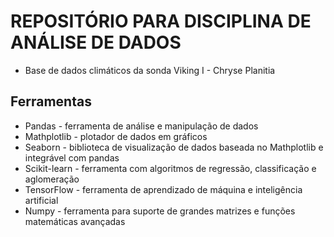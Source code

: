# REPOSITÓRIO PARA DISCIPLINA DE ANÁLISE DE DADOS

<ul>
    <li> Base de dados climáticos da sonda Viking I - Chryse Planitia </li>
</ul>

## Ferramentas

<ul>
    <li> Pandas - ferramenta de análise e manipulação de dados </li>
    <li> Mathplotlib - plotador de dados em gráficos </li>
    <li> Seaborn - biblioteca de visualização de dados baseada no Mathplotlib e integrável com pandas </li>
    <li> Scikit-learn - ferramenta com algoritmos de regressão, classificação e aglomeração </li>
    <li> TensorFlow - ferramenta de aprendizado de máquina e inteligência artificial </li>
    <li> Numpy - ferramenta para suporte de grandes matrizes e funções matemáticas avançadas </li>
</ul>
